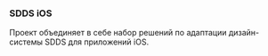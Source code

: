 ### SDDS iOS

Проект объединяет в себе набор решений по адаптации дизайн-системы SDDS для приложений iOS.
